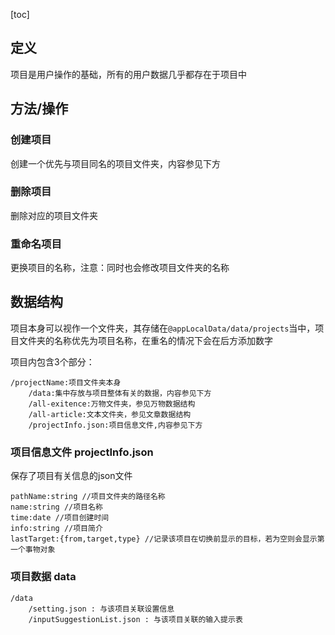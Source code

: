 [toc]

## 定义

项目是用户操作的基础，所有的用户数据几乎都存在于项目中

## 方法/操作

### 创建项目

创建一个优先与项目同名的项目文件夹，内容参见下方

### 删除项目

删除对应的项目文件夹

### 重命名项目

更换项目的名称，注意：同时也会修改项目文件夹的名称

## 数据结构

项目本身可以视作一个文件夹，其存储在`@appLocalData/data/projects`当中，项目文件夹的名称优先为项目名称，在重名的情况下会在后方添加数字

项目内包含3个部分：

~~~
/projectName:项目文件夹本身
	/data:集中存放与项目整体有关的数据，内容参见下方
	/all-exitence:万物文件夹，参见万物数据结构
	/all-article:文本文件夹，参见文章数据结构
	/projectInfo.json:项目信息文件,内容参见下方
~~~

### 项目信息文件 projectInfo.json

保存了项目有关信息的json文件

~~~
pathName:string //项目文件夹的路径名称
name:string //项目名称
time:date //项目创建时间
info:string //项目简介
lastTarget:{from,target,type} //记录该项目在切换前显示的目标，若为空则会显示第一个事物对象
~~~

### 项目数据 data

~~~
/data
	/setting.json : 与该项目关联设置信息
	/inputSuggestionList.json : 与该项目关联的输入提示表
~~~

